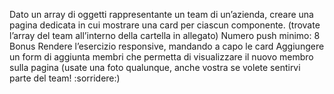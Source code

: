 Dato un array di oggetti rappresentante un team di un’azienda, creare una pagina dedicata in cui mostrare una card per ciascun componente.
(trovate l’array del team all’interno della cartella in allegato)
Numero push minimo: 8
Bonus
Rendere l’esercizio responsive, mandando a capo le card
Aggiungere un form di aggiunta membri che permetta di visualizzare il nuovo membro sulla pagina (usate una foto qualunque, anche vostra se volete sentirvi parte del team! :sorridere:)